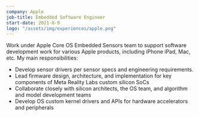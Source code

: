 ```yaml
---
company: Apple
job-title: Embedded Software Engineer
start-date: 2021-8-9
logo: "/assets/img/experiences/apple.png"
---
```


Work under Apple Core OS Embedded Sensors team to support software development work for various Apple products, including iPhone iPad, Mac, etc. My main responsibilities:

* Develop sensor drivers per sensor specs and engineering requirements.
* Lead firmware design, architecture, and implementation for key components of Meta Reality Labs custom silicon SoCs
* Collaborate closely with silicon architects, the OS team, and algorithm and model development teams
* Develop OS custom kernel drivers and APIs for hardware accelerators and peripherals